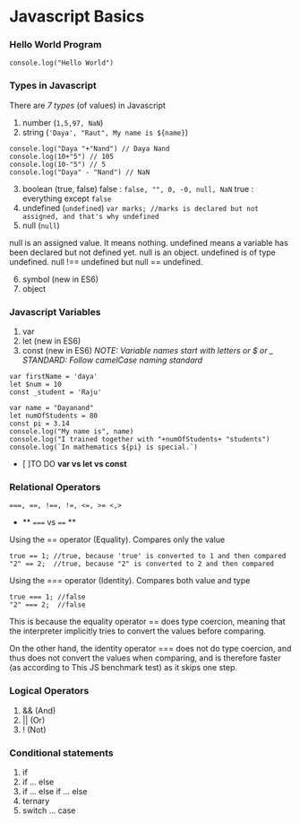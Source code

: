 # Javascript Basics

### Hello World Program
```console.log("Hello World")```

### Types in Javascript
There are *7 types* (of values) in Javascript
1. number (`1,5,97, NaN`)
2. string (`'Daya', "Raut", My name is ${name}`)
```
console.log("Daya "+"Nand") // Daya Nand
console.log(10+"5") // 105
console.log(10-"5") // 5
console.log("Daya" - "Nand") // NaN
```
3. boolean (true, false)
false : `false, "", 0, -0, null, NaN`
true : everything except `false`
4. undefined (`undefined`)
`var marks; //marks is declared but not assigned, and that's why undefined`
5. null (`null`)

null is an assigned value. It means nothing.
undefined means a variable has been declared but not defined yet.
null is an object. undefined is of type undefined.
null !== undefined but null == undefined.

6. symbol (new in ES6)
7. object

### Javascript Variables
1. var
2. let (new in ES6)
3. const (new in ES6)
*NOTE: Variable names start with letters or $ or _*
*STANDARD: Follow camelCase naming standard*
```
var firstName = 'daya'
let $num = 10
const _student = 'Raju'

var name = "Dayanand"
let numOfStudents = 80
const pi = 3.14
console.log("My name is", name)
console.log("I trained together with "+numOfStudents+ "students")
console.log(`In mathematics ${pi} is special.`)
```
- [ ]TO DO **var vs let vs const**

### Relational Operators
`===, ==, !==, !=, <=, >= <,>`

- ** `===` vs `==` **

Using the == operator (Equality). Compares only the  value

```
true == 1; //true, because 'true' is converted to 1 and then compared
"2" == 2;  //true, because "2" is converted to 2 and then compared
```
Using the === operator (Identity). Compares both value and type
```
true === 1; //false
"2" === 2;  //false

```

This is because the equality operator == does type coercion, meaning that the interpreter implicitly tries to convert the values before comparing.

On the other hand, the identity operator === does not do type coercion, and thus does not convert the values when comparing, and is therefore faster (as according to This JS benchmark test) as it skips one step. 

### Logical Operators
1. && (And)
2. || (Or)
3. ! (Not)

### Conditional statements
1. if
2. if ... else
3. if ... else if ... else
4. ternary
5. switch ... case



